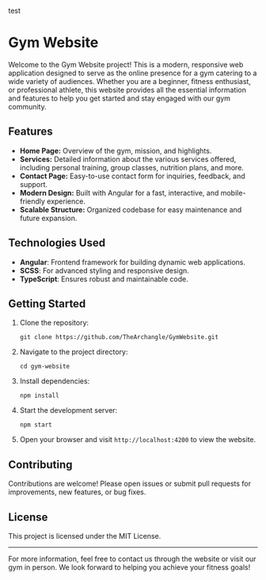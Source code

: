 test
# Gym Website

Welcome to the Gym Website project! This is a modern, responsive web application designed to serve as the online presence for a gym catering to a wide variety of audiences. Whether you are a beginner, fitness enthusiast, or professional athlete, this website provides all the essential information and features to help you get started and stay engaged with our gym community.

## Features
- **Home Page:** Overview of the gym, mission, and highlights.
- **Services:** Detailed information about the various services offered, including personal training, group classes, nutrition plans, and more.
- **Contact Page:** Easy-to-use contact form for inquiries, feedback, and support.
- **Modern Design:** Built with Angular for a fast, interactive, and mobile-friendly experience.
- **Scalable Structure:** Organized codebase for easy maintenance and future expansion.

## Technologies Used
- **Angular**: Frontend framework for building dynamic web applications.
- **SCSS**: For advanced styling and responsive design.
- **TypeScript**: Ensures robust and maintainable code.

## Getting Started
1. Clone the repository:
	```
	git clone https://github.com/TheArchangle/GymWebsite.git
	```
2. Navigate to the project directory:
	```
	cd gym-website
	```
3. Install dependencies:
	```
	npm install
	```
4. Start the development server:
	```
	npm start
	```
5. Open your browser and visit `http://localhost:4200` to view the website.

## Contributing
Contributions are welcome! Please open issues or submit pull requests for improvements, new features, or bug fixes.

## License
This project is licensed under the MIT License.

---

For more information, feel free to contact us through the website or visit our gym in person. We look forward to helping you achieve your fitness goals!
